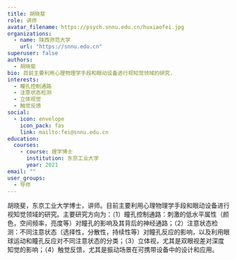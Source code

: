 ```yaml
---
title: 胡晓斐
role: 讲师
avatar_filename: https://psych.snnu.edu.cn/huxiaofei.jpg
organizations:
  - name: 陕西师范大学
    url: "https://snnu.edu.cn"
superuser: false
authors:
  - 胡晓斐
bio: 目前主要利用心理物理学手段和眼动设备进行视知觉领域的研究.
interests:
  - 瞳孔控制通路
  - 注意状态检测
  - 立体视觉
  - 触觉反馈
social:
  - icon: envelope
    icon_pack: fas
    link: mailto:fei@snnu.edu.cn
education:
  courses:
    - course: 理学博士
      institution: 东京工业大学
      year: 2021
email: ""
user_groups:
  - 导师
---
```


胡晓斐，东京工业大学博士，讲师。目前主要利用心理物理学手段和眼动设备进行视知觉领域的研究。主要研究方向为：（1）瞳孔控制通路：刺激的低水平属性（颜色，空间频率，亮度等）对瞳孔的影响及其背后的神经通路；（2）注意状态检测：不同注意状态（选择性，分散性，持续性等）对瞳孔反应的影响，以及利用眼球运动和瞳孔反应对不同注意状态的分类；（3）立体视，尤其是双眼视差对深度知觉的影响；（4）触觉反馈，尤其是振动场景在可携带设备中的设计和应用。
